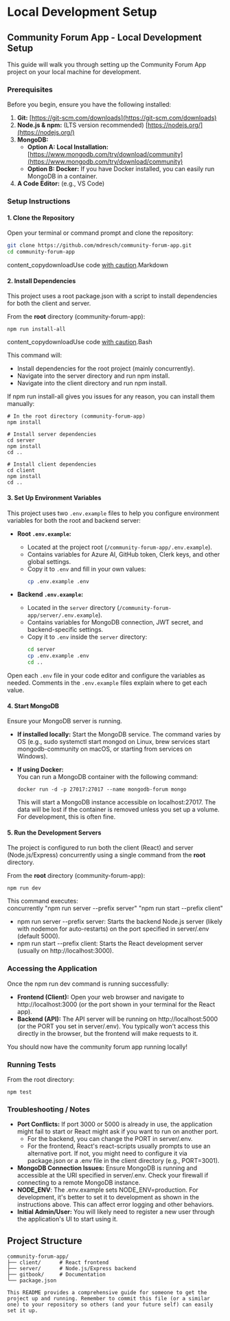 # Local Development Setup

## Community Forum App - Local Development Setup

This guide will walk you through setting up the Community Forum App project on your local machine for development.

### Prerequisites

Before you begin, ensure you have the following installed:

1. **Git:** [https://git-scm.com/downloads](https://git-scm.com/downloads)
2. **Node.js & npm:** (LTS version recommended) [https://nodejs.org/](https://nodejs.org/)
3. **MongoDB:**
   * **Option A: Local Installation:** [https://www.mongodb.com/try/download/community](https://www.mongodb.com/try/download/community)
   * **Option B: Docker:** If you have Docker installed, you can easily run MongoDB in a container.
4. **A Code Editor:** (e.g., VS Code)

### Setup Instructions

#### 1. Clone the Repository

Open your terminal or command prompt and clone the repository:

```bash
git clone https://github.com/mdresch/community-forum-app.git
cd community-forum-app
```

content\_copydownloadUse code [with caution](https://support.google.com/legal/answer/13505487).Markdown

#### 2. Install Dependencies

This project uses a root package.json with a script to install dependencies for both the client and server.

From the **root** directory (community-forum-app):

```
npm run install-all
```

content\_copydownloadUse code [with caution](https://support.google.com/legal/answer/13505487).Bash

This command will:

* Install dependencies for the root project (mainly concurrently).
* Navigate into the server directory and run npm install.
* Navigate into the client directory and run npm install.

If npm run install-all gives you issues for any reason, you can install them manually:

```
# In the root directory (community-forum-app)
npm install

# Install server dependencies
cd server
npm install
cd ..

# Install client dependencies
cd client
npm install
cd ..
```

#### 3. Set Up Environment Variables

This project uses two `.env.example` files to help you configure environment variables for both the root and backend server:

- **Root `.env.example`:**
  - Located at the project root (`/community-forum-app/.env.example`).
  - Contains variables for Azure AI, GitHub token, Clerk keys, and other global settings.
  - Copy it to `.env` and fill in your own values:
    ```bash
    cp .env.example .env
    ```

- **Backend `.env.example`:**
  - Located in the `server` directory (`/community-forum-app/server/.env.example`).
  - Contains variables for MongoDB connection, JWT secret, and backend-specific settings.
  - Copy it to `.env` inside the `server` directory:
    ```bash
    cd server
    cp .env.example .env
    cd ..
    ```

Open each `.env` file in your code editor and configure the variables as needed. Comments in the `.env.example` files explain where to get each value.

#### 4. Start MongoDB

Ensure your MongoDB server is running.

* **If installed locally:** Start the MongoDB service. The command varies by OS (e.g., sudo systemctl start mongod on Linux, brew services start mongodb-community on macOS, or starting from services on Windows).
*   **If using Docker:**\
    You can run a MongoDB container with the following command:

    ```
    docker run -d -p 27017:27017 --name mongodb-forum mongo
    ```


    This will start a MongoDB instance accessible on localhost:27017. The data will be lost if the container is removed unless you set up a volume. For development, this is often fine.

#### 5. Run the Development Servers

The project is configured to run both the client (React) and server (Node.js/Express) concurrently using a single command from the **root** directory.

From the **root** directory (community-forum-app):

```
npm run dev
```


This command executes:\
concurrently "npm run server --prefix server" "npm run start --prefix client"

* npm run server --prefix server: Starts the backend Node.js server (likely with nodemon for auto-restarts) on the port specified in server/.env (default 5000).
* npm run start --prefix client: Starts the React development server (usually on http://localhost:3000).

### Accessing the Application

Once the npm run dev command is running successfully:

* **Frontend (Client):** Open your web browser and navigate to http://localhost:3000 (or the port shown in your terminal for the React app).
* **Backend (API):** The API server will be running on http://localhost:5000 (or the PORT you set in server/.env). You typically won't access this directly in the browser, but the frontend will make requests to it.

You should now have the community forum app running locally!

### Running Tests

From the root directory:

```
npm test
```

### Troubleshooting / Notes

* **Port Conflicts:** If port 3000 or 5000 is already in use, the application might fail to start or React might ask if you want to run on another port.
  * For the backend, you can change the PORT in server/.env.
  * For the frontend, React's react-scripts usually prompts to use an alternative port. If not, you might need to configure it via package.json or a .env file in the client directory (e.g., PORT=3001).
* **MongoDB Connection Issues:** Ensure MongoDB is running and accessible at the URI specified in server/.env. Check your firewall if connecting to a remote MongoDB instance.
* **NODE\_ENV**: The .env.example sets NODE\_ENV=production. For development, it's better to set it to development as shown in the instructions above. This can affect error logging and other behaviors.
* **Initial Admin/User:** You will likely need to register a new user through the application's UI to start using it.

## Project Structure

```
community-forum-app/
├── client/      # React frontend
├── server/      # Node.js/Express backend
├── gitbook/     # Documentation
└── package.json
```

```markup
This README provides a comprehensive guide for someone to get the project up and running. Remember to commit this file (or a similar one) to your repository so others (and your future self) can easily set it up.
```


